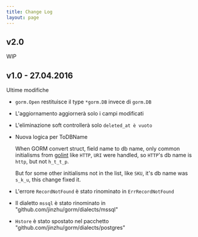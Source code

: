 ```yaml
---
title: Change Log
layout: page
---
```


## v2.0

WIP

## v1.0 - 27.04.2016

Ultime modifiche

* `gorm.Open` restituisce il type `*gorm.DB` invece di `gorm.DB`

* L'aggiornamento aggiornerà solo i campi modificati

* L'eliminazione soft controllerà solo `deleted_at è vuoto`

* Nuova logica per ToDBName
    
    When GORM convert struct, field name to db name, only common initialisms from [golint](https://github.com/golang/lint/blob/master/lint.go#L702) like `HTTP`, `URI` were handled, so `HTTP`'s db name is `http`, but not `h_t_t_p`.
    
    But for some other initialisms not in the list, like `SKU`, it's db name was `s_k_u`, this change fixed it.

* L'errore `RecordNotFound` è stato rinominato in `ErrRecordNotFound`

* Il dialetto `mssql` è stato rinominato in "github.com/jinzhu/gorm/dialects/mssql"

* `Hstore` è stato spostato nel pacchetto "github.com/jinzhu/gorm/dialects/postgres"
